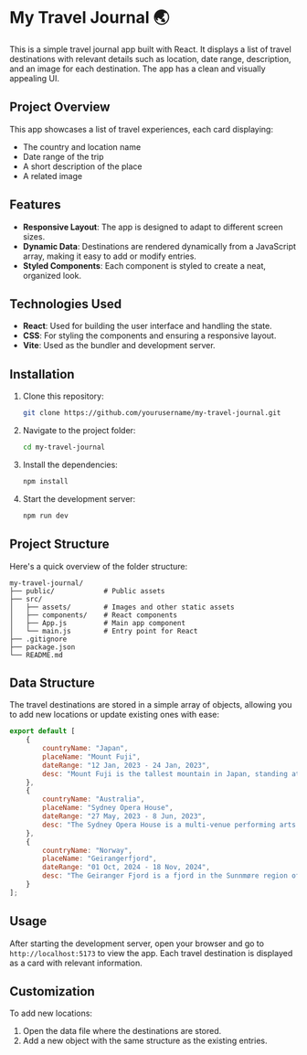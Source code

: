 # My Travel Journal 🌏

This is a simple travel journal app built with React. It displays a list of travel destinations with relevant details such as location, date range, description, and an image for each destination. The app has a clean and visually appealing UI.

## Project Overview

This app showcases a list of travel experiences, each card displaying:

- The country and location name
- Date range of the trip
- A short description of the place
- A related image

## Features

- **Responsive Layout**: The app is designed to adapt to different screen sizes.
- **Dynamic Data**: Destinations are rendered dynamically from a JavaScript array, making it easy to add or modify entries.
- **Styled Components**: Each component is styled to create a neat, organized look.

## Technologies Used

- **React**: Used for building the user interface and handling the state.
- **CSS**: For styling the components and ensuring a responsive layout.
- **Vite**: Used as the bundler and development server.

## Installation

1. Clone this repository:
   ```bash
   git clone https://github.com/yourusername/my-travel-journal.git
   ```
2. Navigate to the project folder:
   ```bash
   cd my-travel-journal
   ```
3. Install the dependencies:
   ```bash
   npm install
   ```
4. Start the development server:
   ```bash
   npm run dev
   ```

## Project Structure

Here's a quick overview of the folder structure:

```
my-travel-journal/
├── public/            # Public assets
├── src/
│   ├── assets/        # Images and other static assets
│   ├── components/    # React components
│   ├── App.js         # Main app component
│   └── main.js        # Entry point for React
├── .gitignore
├── package.json
└── README.md
```

## Data Structure

The travel destinations are stored in a simple array of objects, allowing you to add new locations or update existing ones with ease:

```javascript
export default [
    {
        countryName: "Japan",
        placeName: "Mount Fuji",
        dateRange: "12 Jan, 2023 - 24 Jan, 2023",
        desc: "Mount Fuji is the tallest mountain in Japan, standing at 3,776 meters (12,380 feet). Mount Fuji is the single most popular tourist site in Japan, for both Japanese and foreign tourists."
    },
    {
        countryName: "Australia",
        placeName: "Sydney Opera House",
        dateRange: "27 May, 2023 - 8 Jun, 2023",
        desc: "The Sydney Opera House is a multi-venue performing arts centre in Sydney. Located on the banks of the Sydney Harbour, it is often regarded as one of the 20th century's most famous and distinctive buildings."
    },
    {
        countryName: "Norway",
        placeName: "Geirangerfjord",
        dateRange: "01 Oct, 2024 - 18 Nov, 2024",
        desc: "The Geiranger Fjord is a fjord in the Sunnmøre region of Møre og Romsdal county, Norway. It is located entirely in the Stranda Municipality."
    }
];
```

## Usage

After starting the development server, open your browser and go to `http://localhost:5173` to view the app. Each travel destination is displayed as a card with relevant information.

## Customization

To add new locations:

1. Open the data file where the destinations are stored.
2. Add a new object with the same structure as the existing entries.
